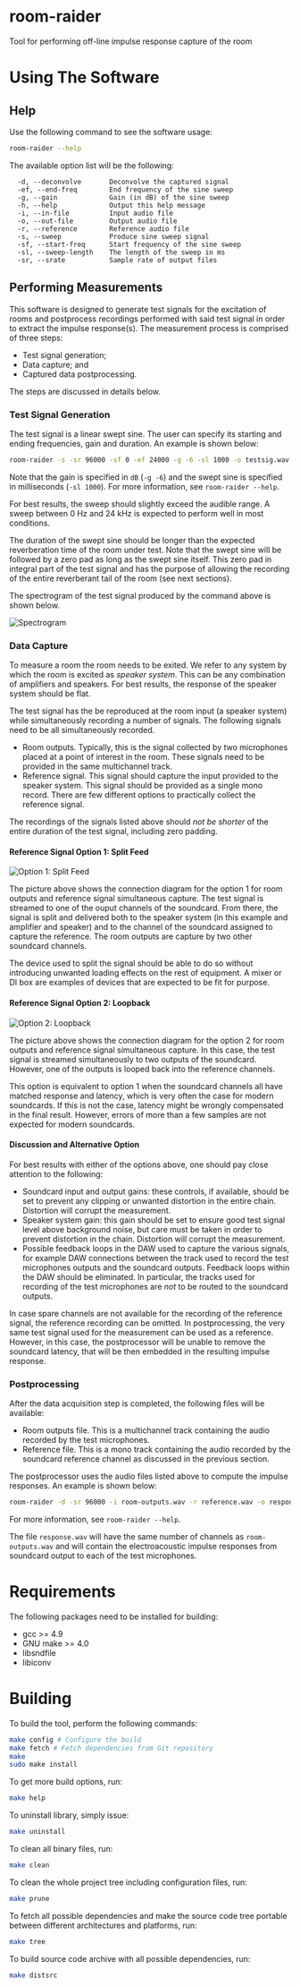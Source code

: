 # room-raider
Tool for performing off-line impulse response capture of the room

Using The Software
======

## Help

Use the following command to see the software usage:

```bash
room-raider --help
```

The available option list will be the following:
```
  -d, --deconvolve       Deconvolve the captured signal
  -ef, --end-freq        End frequency of the sine sweep
  -g, --gain             Gain (in dB) of the sine sweep
  -h, --help             Output this help message
  -i, --in-file          Input audio file
  -o, --out-file         Output audio file
  -r, --reference        Reference audio file
  -s, --sweep            Produce sine sweep signal
  -sf, --start-freq      Start frequency of the sine sweep
  -sl, --sweep-length    The length of the sweep in ms
  -sr, --srate           Sample rate of output files
```

## Performing Measurements

This software is designed to generate test signals for the excitation of rooms and postprocess recordings performed with said test signal in order to extract the impulse response(s). The measurement process is comprised of three steps:

* Test signal generation;
* Data capture; and
* Captured data postprocessing.

The steps are discussed in details below.

### Test Signal Generation

The test signal is a linear swept sine. The user can specify its starting and ending frequencies, gain and duration. An example is shown below:

```bash
room-raider -s -sr 96000 -sf 0 -ef 24000 -g -6 -sl 1000 -o testsig.wav
```

Note that the gain is specified in `dB` (`-g -6`) and the swept sine is specified in milliseconds (`-sl 1000`). For more information, see `room-raider --help`.

For best results, the sweep should slightly exceed the audible range. A sweep between 0 Hz and 24 kHz is expected to perform well in most conditions.

The duration of the swept sine should be longer than the expected reverberation time of the room under test. Note that the swept sine will be followed by a zero pad as long as the swept sine itself. This zero pad in integral part of the test signal and has the purpose of allowing the recording of the entire reverberant tail of the room (see next sections).

The spectrogram of the test signal produced by the command above is shown below.

![Spectrogram](res/pics/spectrogram.png)

### Data Capture

To measure a room the room needs to be exited. We refer to any system by which the room is excited as _speaker system_. This can be any combination of amplifiers and speakers. For best results, the response of the speaker system should be flat.

The test signal has the be reproduced at the room input (a speaker system) while simultaneously recording a number of signals. The following signals need to be all simultaneously recorded.

* Room outputs. Typically, this is the signal collected by two microphones placed at a point of interest in the room. These signals need to be provided in the same multichannel track.
* Reference signal. This signal should capture the input provided to the speaker system. This signal should be provided as a single mono record. There are few different options to practically collect the reference signal.

The recordings of the signals listed above should *not be shorter* of the entire duration of the test signal, including zero padding.

#### Reference Signal Option 1: Split Feed

![Option 1: Split Feed](res/pics/option-1.png)

The picture above shows the connection diagram for the option 1 for room outputs and reference signal simultaneous capture. The test signal is streamed to one of the ouput channels of the soundcard. From there, the signal is split and delivered both to the speaker system (in this example and amplifier and speaker) and to the channel of the soundcard assigned to capture the reference. The room outputs are capture by two other soundcard channels.

The device used to split the signal should be able to do so without introducing unwanted loading effects on the rest of equipment. A mixer or DI box are examples of devices that are expected to be fit for purpose.

#### Reference Signal Option 2: Loopback

![Option 2: Loopback](res/pics/option-2.png)

The picture above shows the connection diagram for the option 2 for room outputs and reference signal simultaneous capture. In this case, the test signal is streamed simultaneously to two outputs of the soundcard. However, one of the outputs is looped back into the reference channels.

This option is equivalent to option 1 when the soundcard channels all have matched response and latency, which is very often the case for modern soundcards. If this is not the case, latency might be wrongly compensated in the final result. However, errors of more than a few samples are not expected for modern soundcards.

#### Discussion and Alternative Option

For best results with either of the options above, one should pay close attention to the following:

* Soundcard input and output gains: these controls, if available, should be set to prevent any clipping or unwanted distortion in the entire chain. Distortion will corrupt the measurement.
* Speaker system gain: this gain should be set to ensure good test signal level above background noise, but care must be taken in order to prevent distortion in the chain. Distortion will corrupt the measurement.
* Possible feedback loops in the DAW used to capture the various signals, for example DAW connections between the track used to record the test microphones outputs and the soundcard outputs. Feedback loops within the DAW should be eliminated. In particular, the tracks used for recording of the test microphones are *not* to be routed to the soundcard outputs.

In case spare channels are not available for the recording of the reference signal, the reference recording can be omitted. In postprocessing, the very same test signal used for the measurement can be used as a reference. However, in this case, the postprocessor will be unable to remove the soundcard latency, that will be then embedded in the resulting impulse response.

### Postprocessing

After the data acquisition step is completed, the following files will be available:

* Room outputs file. This is a multichannel track containing the audio recorded by the test microphones.
* Reference file. This is a mono track containing the audio recorded by the soundcard reference channel as discussed in the previous section.

The postprocessor uses the audio files listed above to compute the impulse responses. An example is shown below:

```bash
room-raider -d -sr 96000 -i room-outputs.wav -r reference.wav -o response.wav
```

For more information, see `room-raider --help`.

The file `response.wav` will have the same number of channels as `room-outputs.wav` and will contain the electroacoustic impulse responses from soundcard output to each of the test microphones.

Requirements
======

The following packages need to be installed for building:

* gcc >= 4.9
* GNU make >= 4.0
* libsndfile
* libiconv

Building
======

To build the tool, perform the following commands:

```bash
make config # Configure the build
make fetch # Fetch dependencies from Git repository
make
sudo make install
```

To get more build options, run:

```bash
make help
```

To uninstall library, simply issue:

```bash
make uninstall
```

To clean all binary files, run:

```bash
make clean
```

To clean the whole project tree including configuration files, run:

```bash
make prune
```

To fetch all possible dependencies and make the source code tree portable between
different architectures and platforms, run:

```bash
make tree
```

To build source code archive with all possible dependencies, run:

```bash
make distsrc
```